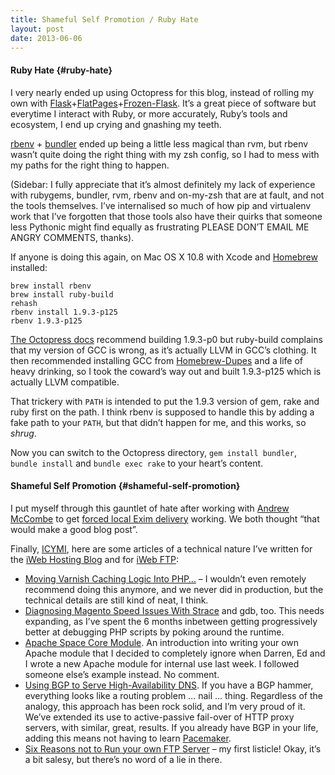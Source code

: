 ```yaml
---
title: Shameful Self Promotion / Ruby Hate
layout: post
date: 2013-06-06
---
```

#### Ruby Hate {#ruby-hate}

I very nearly ended up using Octopress for this blog, instead of rolling my own with [Flask][1]+[FlatPages][2]+[Frozen-Flask][3]. It&rsquo;s a great piece of software but everytime I interact with Ruby, or more accurately, Ruby&rsquo;s tools and ecosystem, I end up crying and gnashing my teeth.

[rbenv][4] + [bundler][5] ended up being a little less magical than rvm, but rbenv wasn&rsquo;t quite doing the right thing with my zsh config, so I had to mess with my paths for the right thing to happen.

(Sidebar: I fully appreciate that it&rsquo;s almost definitely my lack of experience with rubygems, bundler, rvm, rbenv and on-my-zsh that are at fault, and not the tools themselves. I&rsquo;ve internalised so much of how pip and virtualenv work that I&rsquo;ve forgotten that those tools also have their quirks that someone less Pythonic might find equally as frustrating PLEASE DON&rsquo;T EMAIL ME ANGRY COMMENTS, thanks).

If anyone is doing this again, on Mac OS X 10.8 with Xcode and [Homebrew][6] installed:

```
brew install rbenv
brew install ruby-build
rehash
rbenv install 1.9.3-p125
rbenv 1.9.3-p125
```

[The Octopress docs][7] recommend building 1.9.3-p0 but ruby-build complains that my version of GCC is wrong, as it&rsquo;s actually LLVM in GCC&rsquo;s clothing. It then recommended installing GCC from [Homebrew-Dupes][8] and a life of heavy drinking, so I took the coward&rsquo;s way out and built 1.9.3-p125 which is actually LLVM compatible.

That trickery with `PATH` is intended to put the 1.9.3 version of gem, rake and ruby first on the path. I think rbenv is supposed to handle this by adding a fake path to your `PATH`, but that didn&rsquo;t happen for me, and this works, so _shrug_.

Now you can switch to the Octopress directory, `gem install bundler`, `bundle install` and `bundle exec rake` to your heart&rsquo;s content.

#### Shameful Self Promotion {#shameful-self-promotion}

I put myself through this gauntlet of hate after working with [Andrew McCombe][9] to get [forced local Exim delivery][10] working. We both thought &ldquo;that would make a good blog post&rdquo;.

Finally, [ICYMI][11], here are some articles of a technical nature I&rsquo;ve written for the [iWeb Hosting Blog][12] and for [iWeb FTP][13]:

  * [Moving Varnish Caching Logic Into PHP&hellip;][14] &#8211; I wouldn&rsquo;t even remotely recommend doing this anymore, and we never did in production, but the technical details are still kind of neat, I think.
  * [Diagnosing Magento Speed Issues With Strace][15] and gdb, too. This needs expanding, as I&rsquo;ve spent the 6 months inbetween getting progressively better at debugging PHP scripts by poking around the runtime.
  * [Apache Space Core Module][16]. An introduction into writing your own Apache module that I decided to completely ignore when Darren, Ed and I wrote a new Apache module for internal use last week. I followed someone else&rsquo;s example instead. No comment.
  * [Using BGP to Serve High-Availability DNS][17]. If you have a BGP hammer, everything looks like a routing problem &hellip; nail &hellip; thing. Regardless of the analogy, this approach has been rock solid, and I&rsquo;m very proud of it. We&rsquo;ve extended its use to active-passive fail-over of HTTP proxy servers, with similar, great, results. If you already have BGP in your life, adding this means not having to learn [Pacemaker][18].
  * [Six Reasons not to Run your own FTP Server][19] &#8211; my first listicle! Okay, it&rsquo;s a bit salesy, but there&rsquo;s no word of a lie in there.

 [1]: http://flask.pocoo.org/
 [2]: http://pythonhosted.org/Flask-FlatPages/
 [3]: http://pythonhosted.org/Frozen-Flask/
 [4]: https://github.com/sstephenson/rbenv
 [5]: http://gembundler.com/
 [6]: https://github.com/mxcl/homebrew
 [7]: http://octopress.org/docs/setup/rbenv/
 [8]: https://github.com/Homebrew/homebrew-dupes
 [9]: http://www.euperia.com/
 [10]: http://blog.iweb-hosting.co.uk/blog/2013/06/06/forcing-exim-local-delivery-on-ubuntu-for-development/
 [11]: http://en.wiktionary.org/wiki/ICYMI
 [12]: http://blog.iweb-hosting.co.uk/
 [13]: http://www.iweb-ftp.co.uk/
 [14]: http://blog.iweb-hosting.co.uk/blog/2012/11/20/moving-varnish-caching-logic-into-php-with-the-curl-vmod/
 [15]: http://blog.iweb-hosting.co.uk/blog/2012/09/11/diagnosing-magento-speed-issues-with-strace/
 [16]: http://blog.iweb-hosting.co.uk/blog/2012/02/08/lunchtime-project-apache-space-core-module/
 [17]: http://blog.iweb-hosting.co.uk/blog/2012/01/27/using-bgp-to-serve-high-availability-dns/
 [18]: http://www.linux-ha.org/wiki/Pacemaker
 [19]: http://blog.iweb-ftp.co.uk/uncategorized/6-reasons-not-to-run-your-own-ftp-server/


